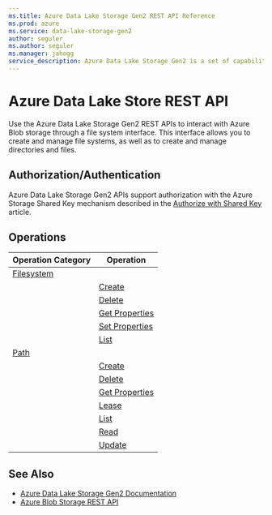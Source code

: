 ```yaml
---
ms.title: Azure Data Lake Storage Gen2 REST API Reference
ms.prod: azure
ms.service: data-lake-storage-gen2
author: seguler
ms.author: seguler
ms.manager: jahogg
service_description: Azure Data Lake Storage Gen2 is a set of capabilities dedicated to big data analytics, built on top of Azure Blob storage.
---
```


# Azure Data Lake Store REST API

Use the Azure Data Lake Storage Gen2 REST APIs to interact with Azure Blob storage through a file system interface. This interface allows you to create and manage file systems, as well as to create and manage directories and files.

## Authorization/Authentication

Azure Data Lake Storage Gen2 APIs support authorization with the Azure Storage Shared Key mechanism described in the [Authorize with Shared Key](https://docs.microsoft.com/rest/api/storageservices/authorize-with-shared-key) article.

## Operations

| Operation Category      | Operation       | 
| ------------- | ------------- |
| [Filesystem](https://docs.microsoft.com/rest/api/storageservices/datalakestoragegen2/filesystem) | |
|  | [Create](https://docs.microsoft.com/rest/api/storageservices/datalakestoragegen2/filesystem/create) |
|  | [Delete](https://docs.microsoft.com/rest/api/storageservices/datalakestoragegen2/filesystem/delete) |
|  | [Get Properties](https://docs.microsoft.com/rest/api/storageservices/datalakestoragegen2/filesystem/getproperties) |
|  | [Set Properties](https://docs.microsoft.com/rest/api/storageservices/datalakestoragegen2/filesystem/setproperties) |
|  | [List](https://docs.microsoft.com/rest/api/storageservices/datalakestoragegen2/filesystem/list) |
| [Path](https://docs.microsoft.com/rest/api/storageservices/datalakestoragegen2/path) | |
|  | [Create](https://docs.microsoft.com/rest/api/storageservices/datalakestoragegen2/path/create) |
|  | [Delete](https://docs.microsoft.com/rest/api/storageservices/datalakestoragegen2/path/delete) |
|  | [Get Properties](https://docs.microsoft.com/rest/api/storageservices/datalakestoragegen2/path/getproperties) |
|  | [Lease](https://docs.microsoft.com/rest/api/storageservices/datalakestoragegen2/path/lease) |
|  | [List](https://docs.microsoft.com/rest/api/storageservices/datalakestoragegen2/path/list) |
|  | [Read](https://docs.microsoft.com/rest/api/storageservices/datalakestoragegen2/path/read) |
|  | [Update](https://docs.microsoft.com/rest/api/storageservices/datalakestoragegen2/path/update) |






## See Also

- [Azure Data Lake Storage Gen2 Documentation](https://docs.microsoft.com/azure/storage/data-lake-storage/introduction)
- [Azure Blob Storage REST API](https://docs.microsoft.com/rest/api/storageservices/blob-service-rest-api)
